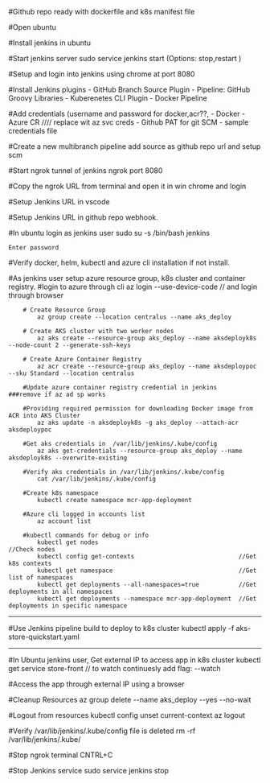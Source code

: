 #Github repo ready with dockerfile and k8s manifest file

#Open ubuntu

#Install jenkins in ubuntu

#Start jenkins server
	sudo service jenkins start        (Options: stop,restart )
	
#Setup and login into jenkins using chrome at port 8080

#Install Jenkins plugins
    - GitHub Branch Source Plugin
    - Pipeline: GitHub Groovy Libraries
    - Kuberenetes CLI Plugin 
    - Docker Pipeline

#Add credentials (username and password for docker,acr??,
    - Docker
    - Azure CR //// replace wit az svc creds
    - Github PAT for git SCM
    - sample credentials file 

#Create a new multibranch pipeline 
	add source as github repo url and setup scm
	
#Start ngrok tunnel of jenkins
	ngrok port 8080
	
#Copy the ngrok URL from terminal and open it in win chrome and login

#Setup Jenkins URL in vscode

#Setup Jenkins URL in github repo webhook.

#In ubuntu login as jenkins user
	sudo su -s /bin/bash jenkins
	
	Enter password
	
#Verify docker, helm, kubectl and azure cli installation if not install.

#As jenkins user setup azure resource group, k8s cluster and container registry.
		#login to azure through cli
			az login --use-device-code    // and login through browser
		
		# Create Resource Group
			az group create --location centralus --name aks_deploy

		# Create AKS cluster with two worker nodes
			az aks create --resource-group aks_deploy --name aksdeployk8s --node-count 2 --generate-ssh-keys

		# Create Azure Container Registry
			az acr create --resource-group aks_deploy --name aksdeploypoc --sku Standard --location centralus

        #Update azure container registry credential in jenkins                                                  ###remove if az ad sp works

		#Providing required permission for downloading Docker image from ACR into AKS Cluster
			az aks update -n aksdeployk8s -g aks_deploy --attach-acr aksdeploypoc

        #Get aks credentials in  /var/lib/jenkins/.kube/config
			az aks get-credentials --resource-group aks_deploy --name aksdeployk8s --overwrite-existing
			
		#Verify aks credentials in /var/lib/jenkins/.kube/config
			cat /var/lib/jenkins/.kube/config

		#Create k8s namespace
			kubectl create namespace mcr-app-deployment

        #Azure cli logged in accounts list
			az account list
		
		#kubectl commands for debug or info
			kubectl get nodes  										//Check nodes
			kubectl config get-contexts 							//Get k8s contexts
            kubectl get namespace                                   //Get list of namespaces
			kubectl get deployments --all-namespaces=true			//Get deployments in all namespaces
			kubectl get deployments --namespace mcr-app-deployment	//Get deployments in specific namespace
		
--------------------------------------------------------------------------------------------------------------------------------

#Use Jenkins pipeline build to deploy to k8s cluster
    kubectl apply -f aks-store-quickstart.yaml
		
--------------------------------------------------------------------------------------------------------------------------------
#In Ubuntu jenkins user, Get external IP to access app in k8s cluster
	kubectl get service store-front           // to watch continuesly add flag:  --watch
	
#Access the app through external IP using a browser

#Cleanup Resources
	az group delete --name aks_deploy --yes --no-wait
	
#Logout from resources
		kubectl config unset current-context
		az logout
		
#Verify /var/lib/jenkins/.kube/config file is deleted
    rm -rf /var/lib/jenkins/.kube/

#Stop ngrok terminal CNTRL+C

#Stop Jenkins service
	sudo service jenkins stop